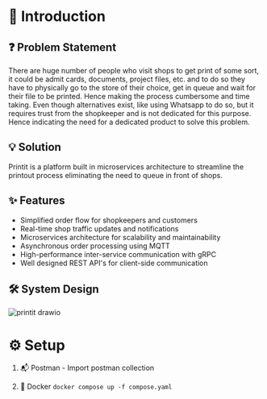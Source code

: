 # 📖 Introduction

## ❓ Problem Statement
There are huge number of people who visit shops to get print of some sort, it could be admit cards, documents, project files, etc. and
to do so they have to physically go to the store of their choice, get in queue and wait for their file to be printed. Hence making the process
cumbersome and time taking. Even though alternatives exist, like using Whatsapp to do so, but it requires trust from the shopkeeper and is not dedicated
for this purpose. Hence indicating the need for a dedicated product to solve this problem.


## 💡 Solution
Printit is a platform built in microservices architecture to streamline the printout process eliminating the need to queue in front of shops.


## ✨ Features
- Simplified order flow for shopkeepers and customers
- Real-time shop traffic updates and notifications
- Microservices architecture for scalability and maintainability
- Asynchronous order processing using MQTT
- High-performance inter-service communication with gRPC
- Well designed REST API's for client-side communication

## 🛠️ System Design

![printit drawio](https://github.com/AnuragProg/printit-microservices-monorepo/assets/95378716/5e010bf7-9c69-4269-a28d-a71046c90561)

# ⚙️  Setup

1. 📬 Postman - Import postman collection


2. 🐳 Docker ```docker compose up -f compose.yaml```
